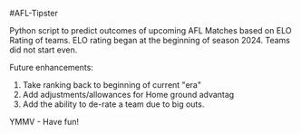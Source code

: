#AFL-Tipster

Python script to predict outcomes of upcoming AFL Matches based on ELO Rating of teams. 
ELO rating began at the beginning of season 2024. Teams did not start even. 

Future enhancements: 
1) Take ranking back to beginning of current "era"
2) Add adjustments/allowances for Home ground advantag
3) Add the ability to de-rate a team due to big outs.


YMMV - Have fun!
